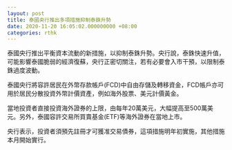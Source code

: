 ```yaml
---
layout: post
title: 泰國央行推出多項措施抑制泰銖升勢
date: 2020-11-20 16:05:02.000000000 +08:00
categories: rthk
---
```


泰國央行推出平衡資本流動的新措施，以抑制泰銖升勢。央行說，泰銖快速升值，可能影響泰國脆弱的經濟復蘇，央行正密切關注，若有必要會入市干預，以限制泰銖過度波動。

泰國央行將容許居民在外幣存款帳戶(FCD)中自由存儲及轉移資金，FCD帳戶亦可用於居民分散投資外幣計價資產，例如海外股票、美元計價黃金。

當地投資者直接投資海外證券的上限，由每年20萬美元，大幅提高至500萬美元。另外，泰國容許交易所買賣基金(ETF)等海外證券在當地上市。

央行表示，投資者須預先註冊才可獲准交易債券，這項措施明年初實施，其他措施本月開始實行。
